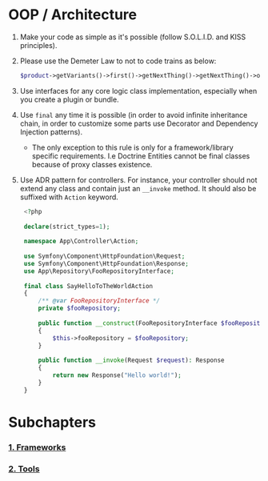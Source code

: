 # OOP / Architecture

1. Make your code as simple as it's possible (follow S.O.L.I.D. and KISS principles).
2. Please use the Demeter Law to not to code trains as below:

    ```php
    $product->getVariants()->first()->getNextThing()->getNextThing()->ohNoImInTheTrain();
    ```

3. Use interfaces for any core logic class implementation, especially when you create a plugin or bundle.
4. Use `final` any time it is possible (in order to avoid infinite inheritance chain, in order to customize some parts use Decorator and Dependency Injection patterns).
   - The only exception to this rule is only for a framework/library specific requirements. I.e Doctrine Entities cannot be final classes because of proxy classes existence.
5. Use ADR pattern for controllers. For instance, your controller should not extend any class and contain just an `__invoke` method. It should also be suffixed with `Action` keyword.

   ```php
    <?php
    
    declare(strict_types=1);
    
    namespace App\Controller\Action;
    
    use Symfony\Component\HttpFoundation\Request;
    use Symfony\Component\HttpFoundation\Response;
    use App\Repository\FooRepositoryInterface;
    
    final class SayHelloToTheWorldAction
    {
        /** @var FooRepositoryInterface */
        private $fooRepository;
    
        public function __construct(FooRepositoryInterface $fooRepository)
        {
            $this->fooRepository = $fooRepository;
        }
    
        public function __invoke(Request $request): Response
        {
            return new Response("Hello world!");
        }
    }
    ```

# Subchapters
### [1. Frameworks](./Architecture/1_FrameworksSubchapter.md)
### [2. Tools](./Architecture/2_ToolsSubchapter.md)

